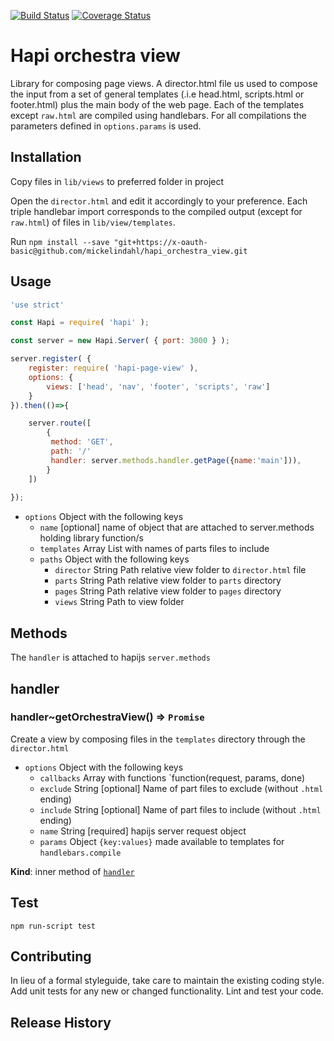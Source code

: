 [![Build Status](https://travis-ci.org/mickelindahl/hapi_orchestra_view.svg?branch=master)](https://travis-ci.org/mickelindahl/hapi_orchestra_view)
[![Coverage Status](https://coveralls.io/repos/github/mickelindahl/hapi_orchestra_view/badge.svg?branch=master)](https://coveralls.io/github/mickelindahl/hapi_orchestra_view?branch=master)

# Hapi orchestra view
 
Library for composing page views. A director.html file us used to compose 
the input from a set of general templates (.i.e head.html, scripts.html or 
footer.html) plus the main body of the web page. Each of the templates 
except `raw.html` are compiled using handlebars. For all compilations
the parameters defined in `options.params` is used.
 

## Installation

Copy files in `lib/views` to preferred folder in project
 
Open the `director.html` and edit it accordingly to your preference. Each 
triple handlebar import corresponds to the compiled output (except for
`raw.html`) of files in `lib/view/templates`.

Run `npm install --save "git+https://x-oauth-basic@github.com/mickelindahl/hapi_orchestra_view.git`
  

## Usage
```js
'use strict'

const Hapi = require( 'hapi' );

const server = new Hapi.Server( { port: 3000 } );

server.register( {
    register: require( 'hapi-page-view' ),
    options: { 
        views: ['head', 'nav', 'footer', 'scripts', 'raw']
    }
}).then(()=>{

    server.route([
        {
         method: 'GET',
         path: '/'
         handler: server.methods.handler.getPage({name:'main'])),
        }
    ])
   
});
```

- `options` Object with the following keys
  - `name` [optional] name of object that are attached to server.methods holding library function/s
  - `templates` Array List with names of parts files to include
  - `paths` Object with the following keys
    - `director` String Path relative view folder to `director.html` file
    - `parts` String Path relative view folder to `parts` directory
    - `pages` String Path relative view folder to `pages` directory
    - `views` String Path to view folder

## Methods

The `handler` is attached to hapijs `server.methods`

<a name="server.methods.module_handler"></a>

## handler
<a name="server.methods.module_handler..getOrchestraView"></a>

### handler~getOrchestraView() ⇒ <code>Promise</code>
Create a view by composing files in the  `templates` directory
 through the `director.html`

- `options` Object with the following keys
  - `callbacks` Array with functions `function(request, params, done)
  - `exclude` String [optional] Name of part files to exclude (without `.html` ending)
  - `include` String [optional] Name of part files to include (without `.html` ending)
  - `name` String [required] hapijs server request object
  - `params` Object `{key:values}` made available to templates for `handlebars.compile`

**Kind**: inner method of <code>[handler](#server.methods.module_handler)</code>  
## Test
`npm run-script test`

## Contributing
In lieu of a formal styleguide, take care to maintain the 
existing coding style. Add unit tests for any new or changed 
functionality. Lint and test your code.

## Release History